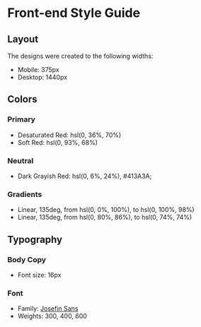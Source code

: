 # Front-end Style Guide

## Layout

The designs were created to the following widths:

-   Mobile: 375px
-   Desktop: 1440px

## Colors

### Primary

-   Desaturated Red: hsl(0, 36%, 70%)
-   Soft Red: hsl(0, 93%, 68%)

### Neutral

-   Dark Grayish Red: hsl(0, 6%, 24%), #413A3A;

### Gradients

-   Linear, 135deg, from hsl(0, 0%, 100%), to hsl(0, 100%, 98%)
-   Linear, 135deg, from hsl(0, 80%, 86%), to hsl(0, 74%, 74%)

## Typography

### Body Copy

-   Font size: 16px

### Font

-   Family: [Josefin Sans](https://fonts.google.com/specimen/Josefin+Sans)
-   Weights: 300, 400, 600
